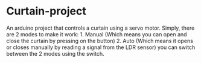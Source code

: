 # Curtain-project
An arduino project that controls a curtain using a servo motor.
Simply, there are 2 modes to make it work: 1. Manual (Which means you can open and close the curtain by pressing on the button)
                                           2. Auto   (Which means it opens or closes manually by reading a signal from the LDR sensor)
you can switch between the 2 modes using the switch.
